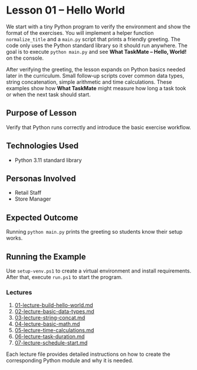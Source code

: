# Lesson 01 – Hello World

We start with a tiny Python program to verify the environment and show
the format of the exercises. You will implement a helper function
`normalize_title` and a `main.py` script that prints a friendly greeting. The
code only uses the Python standard library so it should run anywhere. The goal
is to execute `python main.py` and see **What TaskMate – Hello, World!** on the
console.

After verifying the greeting, the lesson expands on Python basics needed later
in the curriculum. Small follow‑up scripts cover common data types, string
concatenation, simple arithmetic and time calculations. These examples show how
**What TaskMate** might measure how long a task took or when the next task
should start.

## Purpose of Lesson

Verify that Python runs correctly and introduce the basic exercise workflow.

## Technologies Used

- Python 3.11 standard library

## Personas Involved

- Retail Staff
- Store Manager

## Expected Outcome

Running `python main.py` prints the greeting so students know their setup works.

## Running the Example

Use `setup-venv.ps1` to create a virtual environment and install requirements.
After that, execute `run.ps1` to start the program.

### Lectures

1. [01-lecture-build-hello-world.md](01-lecture-build-hello-world.md)
2. [02-lecture-basic-data-types.md](02-lecture-basic-data-types.md)
3. [03-lecture-string-concat.md](03-lecture-string-concat.md)
4. [04-lecture-basic-math.md](04-lecture-basic-math.md)
5. [05-lecture-time-calculations.md](05-lecture-time-calculations.md)
6. [06-lecture-task-duration.md](06-lecture-task-duration.md)
7. [07-lecture-schedule-start.md](07-lecture-schedule-start.md)

Each lecture file provides detailed instructions on how to create the
corresponding Python module and why it is needed.
